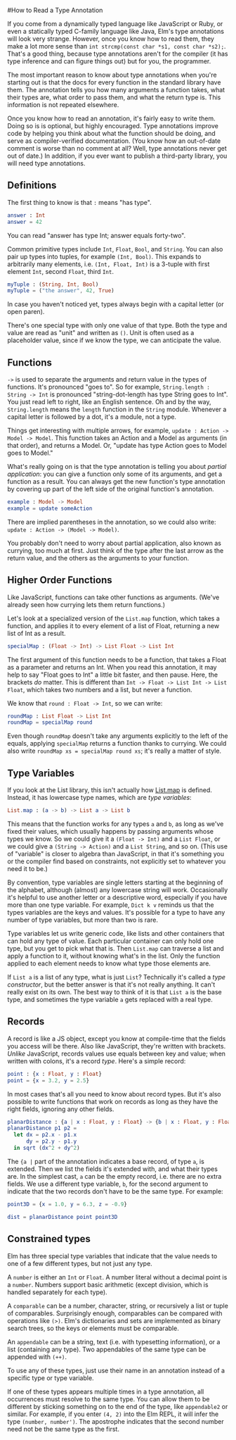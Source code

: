 #How to Read a Type Annotation

If you come from a dynamically typed language like JavaScript or Ruby, or even a statically typed C-family language like
Java, Elm's type annotations will look very strange. However, once you know how to read them, they make a lot more sense
than `int strcmp(const char *s1, const char *s2);`. That's a good thing, because type annotations aren't for the
compiler (it has type inference and can figure things out) but for you, the programmer.

The most important reason to know about type annotations when you're starting out is that the docs for every function
in the standard library have them. The annotation tells you how many arguments a function takes, what their types are,
what order to pass them, and what the return type is. This information is not repeated elsewhere.

Once you know how to read an annotation, it's fairly easy to write them. Doing so is is optional, but highly encouraged.
Type annotations improve code by helping you think about what the function should be doing, and serve as
compiler-verified documentation. (You know how an out-of-date comment is worse than no comment at all? Well, type
annotations never get out of date.) In addition, if you ever want to publish a third-party library, you will need type
annotations.

## Definitions

The first thing to know is that `:` means "has type".

```elm
answer : Int
answer = 42
```

You can read "answer has type Int; answer equals forty-two".

Common primitive types include `Int`, `Float`, `Bool`, and `String`. You can also pair up types into tuples, for example
`(Int, Bool)`. This expands to arbitrarily many elements, i.e. `(Int, Float, Int)` is a 3-tuple with first element `Int`,
second `Float`, third `Int`.

```elm
myTuple : (String, Int, Bool)
myTuple = ("the answer", 42, True)
```

In case you haven't noticed yet, types always begin with a capital letter (or open paren).

There's one special type with only one value of that type. Both the type and value are read as "unit" and written as
`()`. Unit is often used as a placeholder value, since if we know the type, we can anticipate the value.

## Functions

`->` is used to separate the arguments and return value in the types of functions. It's pronounced "goes to". So for
example, `String.length : String -> Int` is pronounced "string-dot-length has type String goes to Int". You just read
left to right, like an English sentence. Oh and by the way, `String.length` means the `length` function in the `String`
module. Whenever a capital letter is followed by a dot, it's a module, not a type.

Things get interesting with multiple arrows, for example, `update : Action -> Model -> Model`. This function takes an
Action and a Model as arguments (in that order), and returns a Model. Or, "update has type Action goes to Model goes to
Model."

What's really going on is that the type annotation is telling you about *partial application*: you can give a function
only some of its arguments, and get a function as a result. You can always get the new function's type annotation by
covering up part of the left side of the original function's annotation.

```elm
example : Model -> Model
example = update someAction
```

There are implied parentheses in the annotation, so we could also write: `update : Action -> (Model -> Model)`.

You probably don't need to worry about partial application, also known as currying, too much at first. Just think of the
type after the last arrow as the return value, and the others as the arguments to your function.

## Higher Order Functions

Like JavaScript, functions can take other functions as arguments. (We've already seen how currying lets them return
functions.)

Let's look at a specialized version of the `List.map` function, which takes a function, and applies it to every element
of a list of Float, returning a new list of Int as a result.

```elm
specialMap : (Float -> Int) -> List Float -> List Int
```

The first argument of this function needs to be a function, that takes a Float as a parameter and returns an Int. When
you read this annotation, it may help to say "Float goes to Int" a little bit faster, and then pause. Here, the brackets
*do* matter. This is different than `Int -> Float -> List Int -> List Float`, which takes two numbers and a
list, but never a function.

We know that `round : Float -> Int`, so we can write:

```elm
roundMap : List Float -> List Int
roundMap = specialMap round
```

Even though `roundMap` doesn't take any arguments explicitly to the left of the equals, applying `specialMap` returns a
function thanks to currying. We could also write `roundMap xs = specialMap round xs`; it's really a matter of style.

## Type Variables

If you look at the List library, this isn't actually how
[List.map](http://package.elm-lang.org/packages/elm-lang/core/latest/List#map) is defined. Instead, it has lowercase
type names, which are *type variables*:

```elm
List.map : (a -> b) -> List a -> List b
```

This means that the function works for any types `a` and `b`, as long as we've fixed their values, which usually happens
by passing arguments whose types we know. So we could give it a `(Float -> Int)` and a `List Float`, or we could give a
`(String -> Action)` and a `List String`, and so on. (This use of "variable" is closer to algebra than JavaScript, in
that it's something you or the compiler find based on constraints, not explicitly set to whatever you need it to be.)

By convention, type variables are single letters starting at the beginning of the alphabet, although (almost) any
lowercase string will work. Occasionally it's helpful to use another letter or a descriptive word, especially if you
have more than one type variable. For example, `Dict k v` reminds us that the types variables are the keys and values.
It's possible for a type to have any number of type variables, but more than two is rare.

Type variables let us write generic code, like lists and other containers that can hold any type of value. Each
particular container can only hold one type, but you get to pick what that is.  Then `List.map` can traverse a list and
apply a function to it, without knowing what's in the list. Only the function applied to each element needs to know what
type those elements are.

If `List a` is a list of any type, what is just `List`? Technically it's called a *type constructor*, but the better
answer is that it's not really anything. It can't really exist on its own. The best way to think of it is that `List a`
is the base type, and sometimes the type variable `a` gets replaced with a real type.

## Records

A record is like a JS object, except you know at compile-time that the fields you access will be there. Also like
JavaScript, they're written with brackets. *Unlike* JavaScript, records values use equals between key and value; when
written with colons, it's a record *type*. Here's a simple record:

```elm
point : {x : Float, y : Float}
point = {x = 3.2, y = 2.5}
```

In most cases that's all you need to know about record types. But it's also possible to write functions that work on
records as long as they have the right fields, ignoring any other fields.

```elm
planarDistance : {a | x : Float, y : Float} -> {b | x : Float, y : Float} -> Float
planarDistance p1 p2 =
  let dx = p2.x - p1.x
      dy = p2.y - p1.y
  in sqrt (dx^2 + dy^2)
```

The `{a |` part of the annotation indicates a base record, of type `a`, is extended. Then we list the fields it's
extended with, and what their types are. In the simplest cast, `a` can be the empty record, i.e. there are no extra
fields. We use a different type variable, `b`, for the second argument to indicate that the two records don't have to be
the same type. For example:

```elm
point3D = {x = 1.0, y = 6.3, z = -0.9}

dist = planarDistance point point3D
```

## Constrained types

Elm has three special type variables that indicate that the value needs to one of a few different types, but not just
any type.

A `number` is either an `Int` or `Float`. A number literal without a decimal point is a `number`. Numbers support
basic arithmetic (except division, which is handled separately for each type).

A `comparable` can be a number, character, string, or recursively a list or tuple of comparables. Surprisingly enough,
comparables can be compared with operations like `(>)`. Elm's dictionaries and sets are implemented as binary search
trees, so the keys or elements must be comparable.

An `appendable` can be a string, text (i.e. with typesetting information), or a list (containing any type). Two
appendables of the same type can be appended with `(++)`.

To use any of these types, just use their name in an annotation instead of a specific type or type variable.

If one of these types appears multiple times in a type annotation, all occurrences must resolve to the same type. You
can allow them to be different by sticking something on to the end of the type, like `appendable2` or similar. For
example, if you enter `(4, 2)` into the Elm REPL, it will infer the type `(number, number')`. The apostrophe indicates
that the second number need not be the same type as the first.
